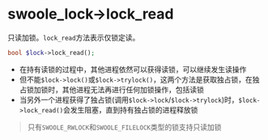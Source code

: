 # swoole_lock->lock_read

只读加锁。`lock_read`方法表示仅锁定读。
```php
bool $lock->lock_read();
```

* 在持有读锁的过程中，其他进程依然可以获得读锁，可以继续发生读操作
* 但不能`$lock->lock()`或`$lock->trylock()`，这两个方法是获取独占锁，在独占锁加锁时，其他进程无法再进行任何加锁操作，包括读锁
* 当另外一个进程获得了独占锁(调用`$lock->lock`/`$lock->trylock`)时，`$lock->lock_read()`会发生阻塞，直到持有独占锁的进程释放锁

> 只有`SWOOLE_RWLOCK`和`SWOOLE_FILELOCK`类型的锁支持只读加锁
